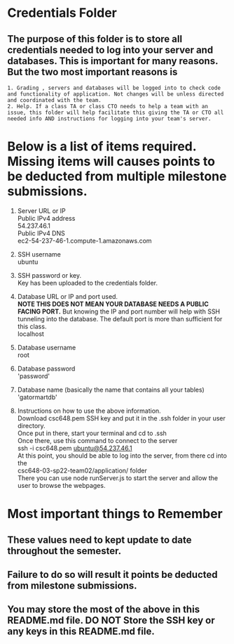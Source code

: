 # Credentials Folder

## The purpose of this folder is to store all credentials needed to log into your server and databases. This is important for many reasons. But the two most important reasons is
    1. Grading , servers and databases will be logged into to check code and functionality of application. Not changes will be unless directed and coordinated with the team.
    2. Help. If a class TA or class CTO needs to help a team with an issue, this folder will help facilitate this giving the TA or CTO all needed info AND instructions for logging into your team's server. 


# Below is a list of items required. Missing items will causes points to be deducted from multiple milestone submissions.

1. Server URL or IP
    <br>Public IPv4 address
    <br>54.237.46.1
    <br>Public IPv4 DNS
    <br>ec2-54-237-46-1.compute-1.amazonaws.com
    
2. SSH username
    <br>ubuntu

3. SSH password or key.
    <br>Key has been uploaded to the credentials folder.
    
4. Database URL or IP and port used.
    <br><strong> NOTE THIS DOES NOT MEAN YOUR DATABASE NEEDS A PUBLIC FACING PORT.</strong> But knowing the IP and port number will help with SSH tunneling into the database. The default port is more than sufficient for this class.
    <br>localhost
5. Database username
    <br>root
7. Database password
    <br>'password'
9. Database name (basically the name that contains all your tables)
    <br> 'gatormartdb'
    
8. Instructions on how to use the above information.
<br>Download csc648.pem SSH key and put it in the .ssh folder in your user directory.
<br>Once put in there, start your terminal and cd to .ssh
<br>Once there, use this command to connect to the server
<br>ssh -i csc648.pem ubuntu@54.237.46.1
<br>At this point, you should be able to log into the server, from there cd into the
<br>csc648-03-sp22-team02/application/ folder
<br>There you can use node runServer.js to start the server and allow the user to browse the webpages.

# Most important things to Remember
## These values need to kept update to date throughout the semester. <br>
## <strong>Failure to do so will result it points be deducted from milestone submissions.</strong><br>
## You may store the most of the above in this README.md file. DO NOT Store the SSH key or any keys in this README.md file.
